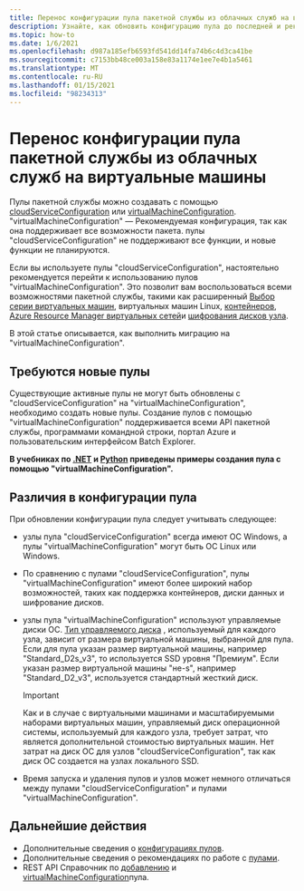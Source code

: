 ```yaml
---
title: Перенос конфигурации пула пакетной службы из облачных служб на виртуальные машины
description: Узнайте, как обновить конфигурацию пула до последней и рекомендуемой конфигурации.
ms.topic: how-to
ms.date: 1/6/2021
ms.openlocfilehash: d987a185efb6593fd541dd14fa74b6c4d3ca41be
ms.sourcegitcommit: c7153bb48ce003a158e83a1174e1ee7e4b1a5461
ms.translationtype: MT
ms.contentlocale: ru-RU
ms.lasthandoff: 01/15/2021
ms.locfileid: "98234313"
---
```

# <a name="migrate-batch-pool-configuration-from-cloud-services-to-virtual-machines"></a>Перенос конфигурации пула пакетной службы из облачных служб на виртуальные машины

Пулы пакетной службы можно создавать с помощью [cloudServiceConfiguration](https://docs.microsoft.com/rest/api/batchservice/pool/add#cloudserviceconfiguration) или [virtualMachineConfiguration](https://docs.microsoft.com/rest/api/batchservice/pool/add#virtualmachineconfiguration). "virtualMachineConfiguration" — Рекомендуемая конфигурация, так как она поддерживает все возможности пакета. пулы "cloudServiceConfiguration" не поддерживают все функции, и новые функции не планируются.

Если вы используете пулы "cloudServiceConfiguration", настоятельно рекомендуется перейти к использованию пулов "virtualMachineConfiguration". Это позволит вам воспользоваться всеми возможностями пакетной службы, такими как расширенный [Выбор серии виртуальных машин](batch-pool-vm-sizes.md), виртуальных машин Linux, [контейнеров](batch-docker-container-workloads.md), [Azure Resource Manager виртуальных сетей](batch-virtual-network.md)и [шифрования дисков узла](disk-encryption.md).

В этой статье описывается, как выполнить миграцию на "virtualMachineConfiguration".

## <a name="new-pools-are-required"></a>Требуются новые пулы

Существующие активные пулы не могут быть обновлены с "cloudServiceConfiguration" на "virtualMachineConfiguration", необходимо создать новые пулы. Создание пулов с помощью "virtualMachineConfiguration" поддерживается всеми API пакетной службы, программами командной строки, портал Azure и пользовательским интерфейсом Batch Explorer.

**В учебниках по [.NET](tutorial-parallel-dotnet.md) и [Python](tutorial-parallel-python.md) приведены примеры создания пула с помощью "virtualMachineConfiguration".**

## <a name="pool-configuration-differences"></a>Различия в конфигурации пула

При обновлении конфигурации пула следует учитывать следующее:

- узлы пула "cloudServiceConfiguration" всегда имеют ОС Windows, а пулы "virtualMachineConfiguration" могут быть ОС Linux или Windows.
- По сравнению с пулами "cloudServiceConfiguration", пулы "virtualMachineConfiguration" имеют более широкий набор возможностей, таких как поддержка контейнеров, диски данных и шифрование дисков.
- узлы пула "virtualMachineConfiguration" используют управляемые диски ОС. [Тип управляемого диска](../virtual-machines/disks-types.md) , используемый для каждого узла, зависит от размера виртуальной машины, выбранной для пула. Если для пула указан размер виртуальной машины, например "Standard_D2s_v3", то используется SSD уровня "Премиум". Если указан размер виртуальной машины "не-s", например "Standard_D2_v3", используется стандартный жесткий диск.

   > [!IMPORTANT]
   > Как и в случае с виртуальными машинами и масштабируемыми наборами виртуальных машин, управляемый диск операционной системы, используемый для каждого узла, требует затрат, что является дополнительной стоимостью виртуальных машин. Нет затрат на диск ОС для узлов "cloudServiceConfiguration", так как диск ОС создается на узлах локального SSD.

- Время запуска и удаления пулов и узлов может немного отличаться между пулами "cloudServiceConfiguration" и пулами "virtualMachineConfiguration".

## <a name="next-steps"></a>Дальнейшие действия

- Дополнительные сведения о [конфигурациях пулов](nodes-and-pools.md#configurations).
- Дополнительные сведения о рекомендациях по работе с [пулами](best-practices.md#pools).
- REST API Справочник по [добавлению](https://docs.microsoft.com/rest/api/batchservice/pool/add) и [virtualMachineConfiguration](https://docs.microsoft.com/rest/api/batchservice/pool/add#virtualmachineconfiguration)пула.
